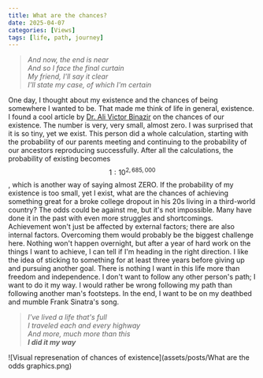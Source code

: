 ```yaml
---
title: What are the chances?
date: 2025-04-07
categories: [Views]
tags: [life, path, journey]
---
```



> *And now, the end is near*  
> *And so I face the final curtain*  
> *My friend, I'll say it clear*  
> *I'll state my case, of which I'm certain*  



One day, I thought about my existence and the chances of being somewhere I wanted to be. That made me think of life in general, existence.
I found a cool article by [Dr. Ali Victor Binazir](https://happinessengineering.com/) on the chances of our existence. The number is very, very small, almost zero. I was surprised that it is so tiny, yet we exist.
This person did a whole calculation, starting with the probability of our parents meeting and continuing to the probability of our ancestors reproducing successfully.
After all the calculations, the probability of existing becomes  $$1:10^{2,685,000}$$, which is another way of saying almost ZERO.
If the probability of my existence is too small, yet I exist, what are the chances of achieving something great for a broke college dropout in his 20s living in a third-world country?
The odds could be against me, but it's not impossible. Many have done it in the past with even more struggles and shortcomings.
Achievement won't just be affected by external factors; there are also internal factors. 
Overcoming them would probably be the biggest challenge here. Nothing won't happen overnight, but after a year of hard work on the things I want to achieve, I can tell if I'm heading in the right direction.
I like the idea of sticking to something for at least three years before giving up and pursuing another goal.
There is nothing I want in this life more than freedom and independence. I don't want to follow any other person's path; I want to do it my way. I would rather be wrong following my path than following another man's footsteps.
In the end, I want to be on my deathbed and mumble Frank Sinatra's song.

> *I've lived a life that's full*  
> *I traveled each and every highway*  
> *And more, much more than this*  
> ***I did it my way***  


![Visual represenation of chances of existence](assets/posts/What are the odds graphics.png)
